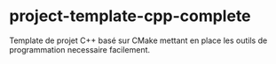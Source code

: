 # project-template-cpp-complete
Template de projet C++ basé sur CMake mettant en place les outils de programmation necessaire facilement.
